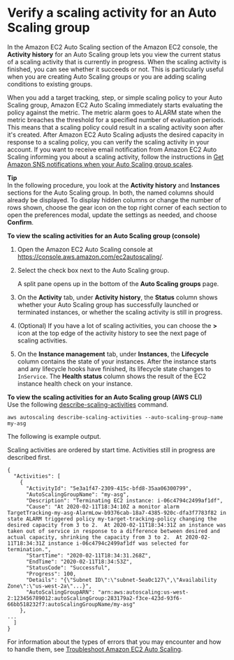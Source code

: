 # Verify a scaling activity for an Auto Scaling group<a name="as-verify-scaling-activity"></a>

In the Amazon EC2 Auto Scaling section of the Amazon EC2 console, the **Activity history** for an Auto Scaling group lets you view the current status of a scaling activity that is currently in progress\. When the scaling activity is finished, you can see whether it succeeds or not\. This is particularly useful when you are creating Auto Scaling groups or you are adding scaling conditions to existing groups\.

When you add a target tracking, step, or simple scaling policy to your Auto Scaling group, Amazon EC2 Auto Scaling immediately starts evaluating the policy against the metric\. The metric alarm goes to ALARM state when the metric breaches the threshold for a specified number of evaluation periods\. This means that a scaling policy could result in a scaling activity soon after it's created\. After Amazon EC2 Auto Scaling adjusts the desired capacity in response to a scaling policy, you can verify the scaling activity in your account\. If you want to receive email notification from Amazon EC2 Auto Scaling informing you about a scaling activity, follow the instructions in [Get Amazon SNS notifications when your Auto Scaling group scales](ec2-auto-scaling-sns-notifications.md)\.

**Tip**  
In the following procedure, you look at the **Activity history** and **Instances** sections for the Auto Scaling group\. In both, the named columns should already be displayed\. To display hidden columns or change the number of rows shown, choose the gear icon on the top right corner of each section to open the preferences modal, update the settings as needed, and choose **Confirm**\.

**To view the scaling activities for an Auto Scaling group \(console\)**

1. Open the Amazon EC2 Auto Scaling console at [https://console\.aws\.amazon\.com/ec2autoscaling/](https://console.aws.amazon.com/ec2autoscaling/)\.

1. Select the check box next to the Auto Scaling group\. 

   A split pane opens up in the bottom of the **Auto Scaling groups** page\.

1. On the **Activity** tab, under **Activity history**, the **Status** column shows whether your Auto Scaling group has successfully launched or terminated instances, or whether the scaling activity is still in progress\.

1. \(Optional\) If you have a lot of scaling activities, you can choose the **>** icon at the top edge of the activity history to see the next page of scaling activities\.

1. On the **Instance management** tab, under **Instances**, the **Lifecycle** column contains the state of your instances\. After the instance starts and any lifecycle hooks have finished, its lifecycle state changes to `InService`\. The **Health status** column shows the result of the EC2 instance health check on your instance\.

**To view the scaling activities for an Auto Scaling group \(AWS CLI\)**  
Use the following [describe\-scaling\-activities](https://docs.aws.amazon.com/cli/latest/reference/autoscaling/describe-scaling-activities.html) command\. 

```
aws autoscaling describe-scaling-activities --auto-scaling-group-name my-asg
```

The following is example output\. 

Scaling activities are ordered by start time\. Activities still in progress are described first\. 

```
{
  "Activities": [
    {
      "ActivityId": "5e3a1f47-2309-415c-bfd8-35aa06300799",
      "AutoScalingGroupName": "my-asg",
      "Description": "Terminating EC2 instance: i-06c4794c2499af1df",
      "Cause": "At 2020-02-11T18:34:10Z a monitor alarm TargetTracking-my-asg-AlarmLow-b9376cab-18a7-4385-920c-dfa3f7783f82 in state ALARM triggered policy my-target-tracking-policy changing the desired capacity from 3 to 2.  At 2020-02-11T18:34:31Z an instance was taken out of service in response to a difference between desired and actual capacity, shrinking the capacity from 3 to 2.  At 2020-02-11T18:34:31Z instance i-06c4794c2499af1df was selected for termination.",
      "StartTime": "2020-02-11T18:34:31.268Z",
      "EndTime": "2020-02-11T18:34:53Z",
      "StatusCode": "Successful",
      "Progress": 100,
      "Details": "{\"Subnet ID\":\"subnet-5ea0c127\",\"Availability Zone\":\"us-west-2a\"...}",
      "AutoScalingGroupARN": "arn:aws:autoscaling:us-west-2:123456789012:autoScalingGroup:283179a2-f3ce-423d-93f6-66bb518232f7:autoScalingGroupName/my-asg"
    },
...
  ]
}
```

For information about the types of errors that you may encounter and how to handle them, see [Troubleshoot Amazon EC2 Auto Scaling](CHAP_Troubleshooting.md)\.
